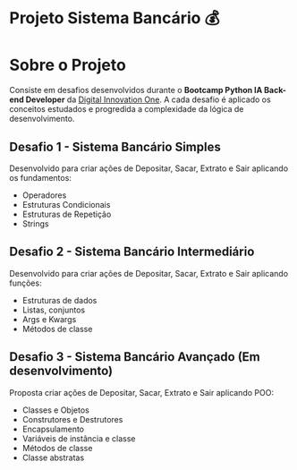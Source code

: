 # Projeto Sistema Bancário 💰

# Sobre o Projeto
Consiste em desafios desenvolvidos durante o **Bootcamp Python IA Back-end Developer** da [Digital Innovation One](https://www.dio.me/). A cada desafio é aplicado os conceitos estudados e progredida a complexidade da lógica de desenvolvimento.

## Desafio 1 - Sistema Bancário Simples
Desenvolvido para criar ações de Depositar, Sacar, Extrato e Sair aplicando os fundamentos: 
- Operadores
- Estruturas Condicionais
- Estruturas de Repetição
- Strings

## Desafio 2 - Sistema Bancário Intermediário
Desenvolvido para criar ações de Depositar, Sacar, Extrato e Sair aplicando funções: 
- Estruturas de dados
- Listas, conjuntos
- Args e Kwargs
- Métodos de classe

## Desafio 3 - Sistema Bancário Avançado (Em desenvolvimento)
Proposta criar ações de Depositar, Sacar, Extrato e Sair aplicando POO: 
- Classes e Objetos
- Construtores e Destrutores
- Encapsulamento
- Variáveis de instância e classe
- Métodos de classe
- Classe abstratas
